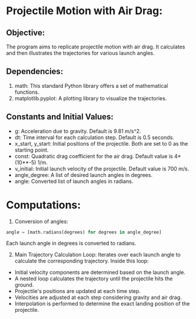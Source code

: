 # Projectile Motion with Air Drag:

## Objective:
The program aims to replicate projectile motion with air drag. It calculates and then illustrates the trajectories for various launch angles.

## Dependencies:
1. math: This standard Python library offers a set of mathematical functions.
1. matplotlib.pyplot: A plotting library to visualize the trajectories.

## Constants and Initial Values:

- g: Acceleration due to gravity. Default is 9.81 m/s^2.
- dt: Time interval for each calculation step. Default is 0.5 seconds.
- x_start, y_start: Initial positions of the projectile. Both are set to 0 as the starting point.
- const: Quadratic drag coefficient for the air drag. Default value is 4*(10**-5) 1/m.
- v_initial: Initial launch velocity of the projectile. Default value is 700 m/s.
- angle_degree: A list of desired launch angles in degrees.
- angle: Converted list of launch angles in radians.

# Computations:

1. Conversion of angles:
```python
angle = [math.radians(degrees) for degrees in angle_degree]
```
Each launch angle in degrees is converted to radians.

2. Main Trajectory Calculation Loop:
Iterates over each launch angle to calculate the corresponding trajectory. Inside this loop:

- Initial velocity components are determined based on the launch angle.
- A nested loop calculates the trajectory until the projectile hits the ground.
- Projectile's positions are updated at each time step.
- Velocities are adjusted at each step considering gravity and air drag.
- Interpolation is performed to determine the exact landing position of the projectile.
